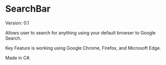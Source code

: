 # SearchBar

Version: 0.1

Allows user to search for anything using your default browser to Google Search.

Key Feature is working using Google Chrome, Firefox, and Microsoft Edge.

Made in C#.

